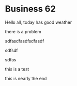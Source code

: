 # Business 62

Hello all, today has good weather

there is a problem 

sdfasdfasdfsdfasdf

sdfsdf

sdfas

this is a test



this is nearly the end

